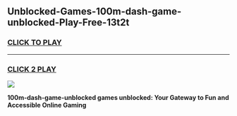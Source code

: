 
## Unblocked-Games-100m-dash-game-unblocked-Play-Free-13t2t
<h3>
<a href="https://premium76.site?title=100m-dash-game-unblocked&ref=18A1">CLICK TO PLAY</a></h3>
<hr>

<h3>
<a href="https://premium76.site?title=100m-dash-game-unblocked&ref=18A1">CLICK 2 PLAY</a>
  
</h3>

<a href="https://premium76.site?title=100m-dash-game-unblocked&ref=18A1"><img src="https://clearcache.store/games.png"></a>


**100m-dash-game-unblocked games unblocked: Your Gateway to Fun and Accessible Online Gaming**
